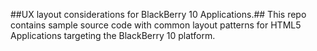 ##UX layout considerations for BlackBerry 10 Applications.##
This repo contains sample source code with common layout patterns for HTML5 Applications targeting the BlackBerry 10 platform.
